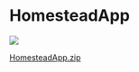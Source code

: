 # HomesteadApp

<img src="http://grohman.ru/homesteadapp.png">

<a href="https://github.com/grohman/HomesteadApp/raw/master/HomesteadApp.zip">HomesteadApp.zip</a>
